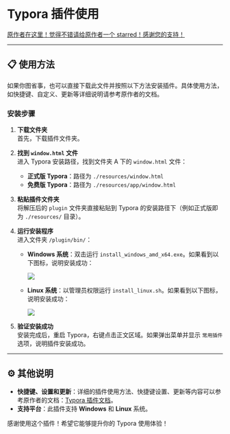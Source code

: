 # Typora 插件使用

[原作者在这里！觉得不错请给原作者一个 starred！感谢您的支持！](https://github.com/obgnail/typora_plugin)

---

## 📋 使用方法

如果你图省事，也可以直接下载此文件并按照以下方法安装插件。具体使用方法，如快捷键、自定义、更新等详细说明请参考原作者的文档。

### 安装步骤

1. **下载文件夹**  
   首先，下载插件文件夹。

2. **找到 `window.html` 文件**  
   进入 Typora 安装路径，找到文件夹 A 下的 `window.html` 文件：
   
    - **正式版 Typora**：路径为 `./resources/window.html`
    - **免费版 Typora**：路径为 `./resources/app/window.html`

3. **粘贴插件文件夹**  
   将解压后的 `plugin` 文件夹直接粘贴到 Typora 的安装路径下（例如正式版即为 `./resources/` 目录）。

4. **运行安装程序**  
   进入文件夹 `/plugin/bin/`：

    - **Windows 系统**：双击运行 `install_windows_amd_x64.exe`。如果看到以下图标，说明安装成功：
    
      ![](https://github.com/obgnail/typora_plugin/blob/master/assets/install_windows.png?raw=true)
    
    - **Linux 系统**：以管理员权限运行 `install_linux.sh`。如果看到以下图标，说明安装成功：
    
      ![](https://github.com/obgnail/typora_plugin/blob/master/assets/install_linux.png?raw=true)

5. **验证安装成功**  
   安装完成后，重启 Typora，右键点击正文区域。如果弹出菜单并显示 `常用插件` 选项，说明插件安装成功。

---

## ⚙️ 其他说明

- **快捷键、设置和更新**：详细的插件使用方法、快捷键设置、更新等内容可以参考原作者的文档：[Typora 插件文档](https://github.com/obgnail/typora_plugin)。
- **支持平台**：此插件支持 **Windows** 和 **Linux** 系统。

感谢使用这个插件！希望它能够提升你的 Typora 使用体验！
